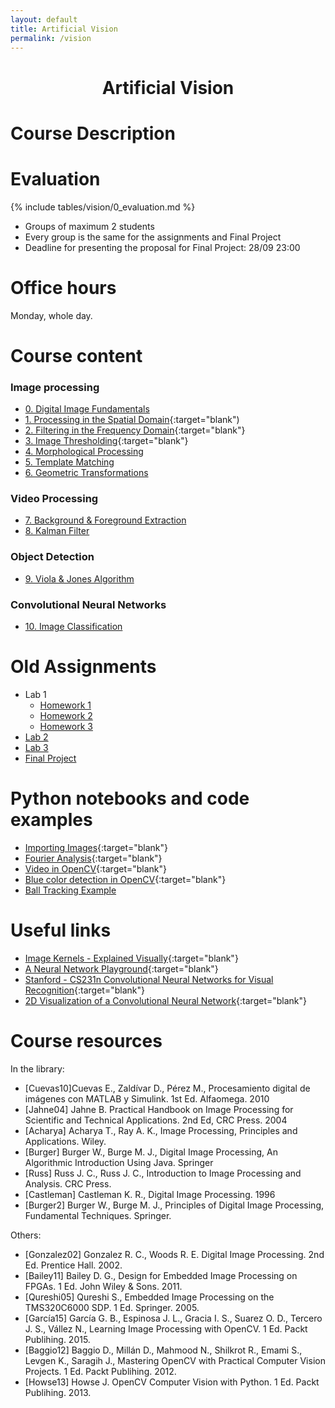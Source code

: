 ```yaml
---
layout: default
title: Artificial Vision
permalink: /vision
---
```


<h1 style="text-align: center;">Artificial Vision</h1>

# Course Description

# Evaluation

{% include tables/vision/0_evaluation.md %}

- Groups of maximum 2 students
- Every group is the same for the assignments and Final Project
- Deadline for presenting the proposal for Final Project: 28/09 23:00

# Office hours

Monday, whole day.

# Course content

### Image processing

* [0. Digital Image Fundamentals](/cstopics/vision/0_fundamentals)
* [1. Processing in the Spatial Domain](https://github.com/cstopics/cstopics/blob/gh-pages/assets/notebooks/vision_notebooks/01_Spatial_Domain.ipynb){:target="blank")
* [2. Filtering in the Frequency Domain](https://github.com/cstopics/cstopics/blob/gh-pages/assets/notebooks/vision/fourier.ipynb){:target="blank"}
* [3. Image Thresholding](https://github.com/cstopics/cstopics/blob/gh-pages/assets/notebooks/vision/thresholding.ipynb){:target="blank"}
* [4. Morphological Processing](/cstopics/vision/4_morpho)
* [5. Template Matching](https://github.com/cstopics/cstopics/blob/gh-pages/assets/notebooks/vision/template_matching.ipynb)
* [6. Geometric Transformations](https://github.com/cstopics/cstopics/blob/gh-pages/assets/notebooks/vision/geometric_transformation.ipynb)

### Video Processing

* [7. Background & Foreground Extraction](/cstopics/vision/7_background)
* [8. Kalman Filter](/cstopics/vision/8_kalman)

### Object Detection

* [9. Viola & Jones Algorithm](/cstopics/vision/9_violajones)

### Convolutional Neural Networks

* [10. Image Classification](/cstopics/vision/10_imageclass)

# Old Assignments

* Lab 1
    * [Homework 1](/cstopics/vision/assignments/hw1)
    * [Homework 2](/cstopics/vision/assignments/hw2)
    * [Homework 3](/cstopics/vision/assignments/hw3)
* [Lab 2](/cstopics/vision/assignments/lab2)
* [Lab 3](/cstopics/vision/assignments/lab3)
* [Final Project](/cstopics/vision/assignments/final_project)

# Python notebooks and code examples

* [Importing Images](https://github.com/cstopics/cstopics/blob/gh-pages/assets/notebooks/vision/import_image.ipynb){:target="blank"}
* [Fourier Analysis](https://github.com/cstopics/cstopics/blob/gh-pages/assets/notebooks/vision/fourier.ipynb){:target="blank"}
* [Video in OpenCV](https://github.com/cstopics/cstopics/blob/gh-pages/assets/code/vision/video.py){:target="blank"}
* [Blue color detection in OpenCV](https://github.com/cstopics/cstopics/blob/gh-pages/assets/code/vision/color.py){:target="blank"}
* [Ball Tracking Example](https://github.com/cstopics/cstopics/blob/gh-pages/assets/code/vision/ball_tracking.py)

# Useful links

* [Image Kernels - Explained Visually](http://setosa.io/ev/image-kernels/){:target="blank"}
* [A Neural Network Playground](http://playground.tensorflow.org){:target="blank"}
* [Stanford - CS231n Convolutional Neural Networks for Visual Recognition](http://cs231n.github.io/){:target="blank"}
* [2D Visualization of a Convolutional Neural Network](http://scs.ryerson.ca/~aharley/vis/conv/flat.html){:target="blank"}

# Course resources

In the library:
* [Cuevas10]Cuevas E., Zaldívar D., Pérez M., Procesamiento digital de imágenes con MATLAB y Simulink. 1st Ed. Alfaomega. 2010
* [Jahne04] Jahne B. Practical Handbook on Image Processing for Scientific and Technical Applications. 2nd Ed, CRC Press. 2004
* [Acharya] Acharya T., Ray A. K., Image Processing, Principles and Applications. Wiley.
* [Burger] Burger W., Burge M. J., Digital Image Processing, An Algorithmic Introduction Using Java. Springer
* [Russ] Russ J. C., Russ J. C., Introduction to Image Processing and Analysis. CRC Press.
* [Castleman] Castleman K. R., Digital Image Processing. 1996
* [Burger2] Burger W., Burge M. J., Principles of Digital Image Processing, Fundamental Techniques. Springer.

Others:
* [Gonzalez02] Gonzalez R. C., Woods R. E. Digital Image Processing. 2nd Ed. Prentice Hall. 2002.
* [Bailey11] Bailey D. G., Design for Embedded Image Processing on FPGAs. 1 Ed. John Wiley & Sons. 2011.
* [Qureshi05] Qureshi S., Embedded Image Processing on the TMS320C6000 SDP. 1 Ed. Springer. 2005.
* [García15] García G. B., Espinosa J. L., Gracia I. S., Suarez O. D., Tercero J. S., Vállez N., Learning Image Processing with OpenCV. 1 Ed. Packt Publihing. 2015.
* [Baggio12] Baggio D., Millán D., Mahmood N., Shilkrot R., Emami S., Levgen K., Saragih J., Mastering OpenCV with Practical Computer Vision Projects. 1 Ed. Packt Publihing. 2012.
* [Howse13] Howse J. OpenCV Computer Vision with Python. 1 Ed. Packt Publihing. 2013.
